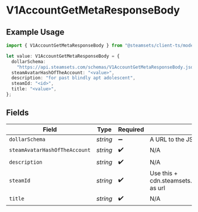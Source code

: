# V1AccountGetMetaResponseBody

## Example Usage

```typescript
import { V1AccountGetMetaResponseBody } from "@steamsets/client-ts/models/components";

let value: V1AccountGetMetaResponseBody = {
  dollarSchema:
    "https://api.steamsets.com/schemas/V1AccountGetMetaResponseBody.json",
  steamAvatarHashOfTheAccount: "<value>",
  description: "for past blindly apt adolescent",
  steamId: "<id>",
  title: "<value>",
};
```

## Fields

| Field                                                               | Type                                                                | Required                                                            | Description                                                         | Example                                                             |
| ------------------------------------------------------------------- | ------------------------------------------------------------------- | ------------------------------------------------------------------- | ------------------------------------------------------------------- | ------------------------------------------------------------------- |
| `dollarSchema`                                                      | *string*                                                            | :heavy_minus_sign:                                                  | A URL to the JSON Schema for this object.                           | https://api.steamsets.com/schemas/V1AccountGetMetaResponseBody.json |
| `steamAvatarHashOfTheAccount`                                       | *string*                                                            | :heavy_check_mark:                                                  | N/A                                                                 |                                                                     |
| `description`                                                       | *string*                                                            | :heavy_check_mark:                                                  | N/A                                                                 |                                                                     |
| `steamId`                                                           | *string*                                                            | :heavy_check_mark:                                                  | Use this + cdn.steamsets.com/og/account/steamId.png as url          |                                                                     |
| `title`                                                             | *string*                                                            | :heavy_check_mark:                                                  | N/A                                                                 |                                                                     |